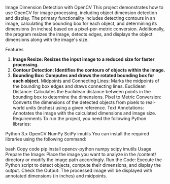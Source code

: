 Image Dimension Detection with OpenCV
This project demonstrates how to use OpenCV for image processing, including object dimension detection and display. The primary functionality includes detecting contours in an image, calculating the bounding box for each object, and determining its dimensions (in inches) based on a pixel-per-metric conversion. Additionally, the program resizes the image, detects edges, and displays the object dimensions along with the image's size.

Features
1. **Image Resize: Resizes the input image to a reduced size for faster processing.**
2. **Contour Detection: Identifies the contours of objects within the image.**
3. **Bounding Box: Computes and draws the rotated bounding box for each object.**
Midpoints and Connecting Lines: Marks the midpoints of the bounding box edges and draws connecting lines.
Euclidean Distance: Calculates the Euclidean distance between points in the bounding box to determine the dimensions.
Pixel to Metric Conversion: Converts the dimensions of the detected objects from pixels to real-world units (inches) using a given reference.
Text Annotations: Annotates the image with the calculated dimensions and image size.
Requirements
To run the project, you need the following Python libraries:

Python 3.x
OpenCV
NumPy
SciPy
imutils
You can install the required libraries using the following command:

bash
Copy code
pip install opencv-python numpy scipy imutils
Usage
Prepare the Image: Place the image you want to analyze in the /content/ directory or modify the image path accordingly.
Run the Code: Execute the Python script to detect objects, compute their dimensions, and display the output.
Check the Output: The processed image will be displayed with annotated dimensions (in inches) and midpoints.
